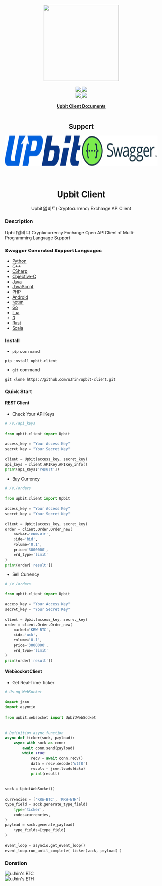 <div align='center'>
  <img src="logo/logo.png" width="250" height="250">
  <br/><br/>
  <div>
    <a href="https://github.com/uJhin/upbit-client/releases">
      <img src="https://img.shields.io/github/v/release/uJhin/upbit-client"/>
    </a>
    <a href="https://pypi.org/project/upbit-client/">
      <img src="https://img.shields.io/pypi/v/upbit-client"/>
    </a>
  </div>
  <div>
    <a href="https://github.com/uJhin/upbit-client/issues">
      <img src="https://img.shields.io/github/issues/uJhin/upbit-client"/>
    </a>
    <a href="https://github.com/uJhin/upbit-client/blob/main/LICENSE">
      <img src="https://img.shields.io/github/license/uJhin/upbit-client"/>
    </a>
  </div>
  <br/>
  <a href="https://ujhin.github.io/upbit-client-docs/">
    <b>Upbit Client Documents</b>
  </a>
  <br/><br/>
  <div align="center">
    <h2>Support</h2>
    <img src="logo/upbit_logo.png" width="250" height="100"/>
    <img src="logo/swagger_logo.png" width="250" height="100">
    <br/><br/>
    <div>
      <!-- <img src="https://img.shields.io/github/stars/uJhin/upbit-client?style=social"/> -->
    </div>
    <br/>
  </div>  
</div>

<div align="center">
  <h1>Upbit Client</h1>
  <p>Upbit(업비트) Cryptocurrency Exchange API Client</p>
</div>

### Description
Upbit(업비트) Cryptocurrency Exchange Open API Client of Multi-Programming Language Support


### Swagger Generated Support Languages
- [Python](https://github.com/uJhin/upbit-client/tree/main/swg_generated/python/)
- [C++](https://github.com/uJhin/upbit-client/tree/main/swg_generated/cpp)
- [CSharp](https://github.com/uJhin/upbit-client/tree/main/swg_generated/csharp/)
- [Objective-C](https://github.com/uJhin/upbit-client/tree/main/swg_generated/objective-c)
- [Java](https://github.com/uJhin/upbit-client/tree/main/swg_generated/java/)
- [JavaScript](https://github.com/uJhin/upbit-client/tree/main/swg_generated/)
- [PHP](https://github.com/uJhin/upbit-client/tree/main/swg_generated/php/SwaggerClient-php/)
- [Android](https://github.com/uJhin/upbit-client/tree/main/swg_generated/android)
- [Kotlin](https://github.com/uJhin/upbit-client/tree/main/swg_generated/)
- [Go](https://github.com/uJhin/upbit-client/tree/main/swg_generated/go/)
- [Lua](https://github.com/uJhin/upbit-client/tree/main/swg_generated/lua)
- [R](https://github.com/uJhin/upbit-client/tree/main/swg_generated/r)
- [Rust](https://github.com/uJhin/upbit-client/tree/main/swg_generated/rust)
- [Scala](https://github.com/uJhin/upbit-client/tree/main/swg_generated/scala)

### Install
- `pip` command
```console
pip install upbit-client
```
- `git` command
```console
git clone https://github.com/uJhin/upbit-client.git
```


### Quick Start
#### REST Client
- Check Your API Keys
```python
# /v1/api_keys

from upbit.client import Upbit

access_key = "Your Access Key"
secret_key = "Your Secret Key"

client = Upbit(access_key, secret_key)
api_keys = client.APIKey.APIKey_info()
print(api_keys['result'])
```

- Buy Currency
```python
# /v1/orders

from upbit.client import Upbit

access_key = "Your Access Key"
secret_key = "Your Secret Key"

client = Upbit(access_key, secret_key)
order = client.Order.Order_new(
    market='KRW-BTC',
    side='bid',
    volume='0.1',
    price='3000000',
    ord_type='limit'
)
print(order['result'])
```

- Sell Currency

```python
# /v1/orders

from upbit.client import Upbit

access_key = "Your Access Key"
secret_key = "Your Secret Key"

client = Upbit(access_key, secret_key)
order = client.Order.Order_new(
    market='KRW-BTC',
    side='ask',
    volume='0.1',
    price='3000000',
    ord_type='limit'
)
print(order['result'])
```

#### WebSocket Client
- Get Real-Time Ticker
```python
# Using WebSocket

import json
import asyncio

from upbit.websocket import UpbitWebSocket


# Definition async function
async def ticker(sock, payload):
    async with sock as conn:
        await conn.send(payload)
        while True:
            recv = await conn.recv()
            data = recv.decode('utf8')
            result = json.loads(data)
            print(result)


sock = UpbitWebSocket()

currencies = ['KRW-BTC', 'KRW-ETH']
type_field = sock.generate_type_field(
    type='ticker',
    codes=currencies,
)
payload = sock.generate_payload(
    type_fields=[type_field]
)

event_loop = asyncio.get_event_loop()
event_loop.run_until_complete( ticker(sock, payload) )
```

### Donation
<div align="left">
  <img alt="uJhin's BTC" src="https://img.shields.io/badge/BTC-3NVw2seiTQddGQwc1apqudKxuTqebpyL3s-blue?style=flat-square&logo=bitcoin">
  <br/>
  <img alt="uJhin's ETH" src="https://img.shields.io/badge/ETH-0x60dd373f59862d9df776596889b997e24bee42eb-blue?style=flat-square&logo=ethereum">
</div>
